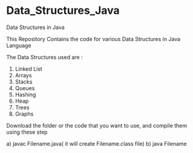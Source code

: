 # Data_Structures_Java
Data Structures in Java

This Repository Contains the code for various Data Structures in Java Language

The Data Structures used are :

1) Linked List
2) Arrays
3) Stacks
4) Queues
5) Hashing
6) Heap
7) Trees
8) Graphs

Download the folder or the code that you want to use, and compile them using these step

a) javac Filename.java( it will create Filename.class file)
b) java Filename
